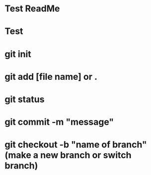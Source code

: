 # Test ReadMe
# Test

# git init
# git add [file name] or .
# git status
# git commit -m "message"
# git checkout -b "name of branch" (make a new branch or switch branch)

